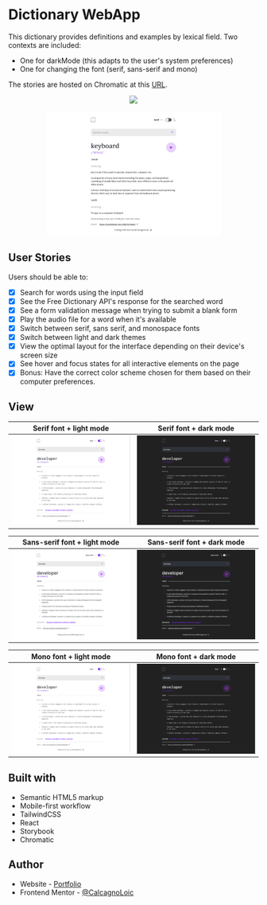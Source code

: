 # Dictionary WebApp

This dictionary provides definitions and examples by lexical field. Two contexts are included:

- One for darkMode (this adapts to the user's system preferences)
- One for changing the font (serif, sans-serif and mono)

The stories are hosted on Chromatic at this [URL](https://65c4faea26944c656f6474a3-sfiofbresk.chromatic.com/).

<p align="center">
  <a href="https://skillicons.dev">
    <img src="https://skillicons.dev/icons?i=ts,react,tailwind,vite" />
  </a>
</p>

<p align="center">
  <img src="./public/assets/img/readme.png" width="70%" /> 
</p>

## User Stories

Users should be able to:

- [x] Search for words using the input field
- [x] See the Free Dictionary API's response for the searched word
- [x] See a form validation message when trying to submit a blank form
- [x] Play the audio file for a word when it's available
- [x] Switch between serif, sans serif, and monospace fonts
- [x] Switch between light and dark themes
- [x] View the optimal layout for the interface depending on their device's screen size
- [x] See hover and focus states for all interactive elements on the page
- [x] Bonus: Have the correct color scheme chosen for them based on their computer preferences.

## View

| Serif font + light mode                | Serif font + dark mode                |
| -------------------------------------- | ------------------------------------- |
| ![](./public/assets/img/monoLight.png) | ![](./public/assets/img/monoDark.png) |

| Sans-serif font + light mode                | Sans-serif font + dark mode                |
| ------------------------------------------- | ------------------------------------------ |
| ![](./public/assets/img/sansSerifLight.png) | ![](./public/assets/img/sansSerifDark.png) |

| Mono font + light mode                 | Mono font + dark mode                 |
| -------------------------------------- | ------------------------------------- |
| ![](./public/assets/img/monoLight.png) | ![](./public/assets/img/monoDark.png) |

## Built with

- Semantic HTML5 markup
- Mobile-first workflow
- TailwindCSS
- React
- Storybook
- Chromatic

## Author

- Website - [Portfolio](https://calcagno-loic.netlify.app/)
- Frontend Mentor - [@CalcagnoLoic](https://www.frontendmentor.io/profile/CalcagnoLoic)
